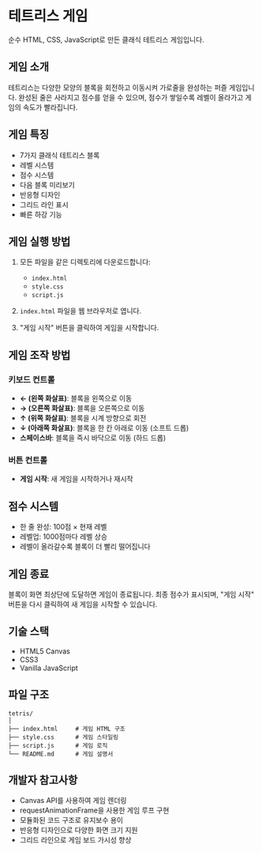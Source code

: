# 테트리스 게임

순수 HTML, CSS, JavaScript로 만든 클래식 테트리스 게임입니다.

## 게임 소개

테트리스는 다양한 모양의 블록을 회전하고 이동시켜 가로줄을 완성하는 퍼즐 게임입니다. 완성된 줄은 사라지고 점수를 얻을 수 있으며, 점수가 쌓일수록 레벨이 올라가고 게임의 속도가 빨라집니다.

## 게임 특징

- 7가지 클래식 테트리스 블록
- 레벨 시스템
- 점수 시스템
- 다음 블록 미리보기
- 반응형 디자인
- 그리드 라인 표시
- 빠른 하강 기능

## 게임 실행 방법

1. 모든 파일을 같은 디렉토리에 다운로드합니다:
   - `index.html`
   - `style.css`
   - `script.js`

2. `index.html` 파일을 웹 브라우저로 엽니다.

3. "게임 시작" 버튼을 클릭하여 게임을 시작합니다.

## 게임 조작 방법

### 키보드 컨트롤
- **← (왼쪽 화살표)**: 블록을 왼쪽으로 이동
- **→ (오른쪽 화살표)**: 블록을 오른쪽으로 이동
- **↑ (위쪽 화살표)**: 블록을 시계 방향으로 회전
- **↓ (아래쪽 화살표)**: 블록을 한 칸 아래로 이동 (소프트 드롭)
- **스페이스바**: 블록을 즉시 바닥으로 이동 (하드 드롭)

### 버튼 컨트롤
- **게임 시작**: 새 게임을 시작하거나 재시작

## 점수 시스템

- 한 줄 완성: 100점 × 현재 레벨
- 레벨업: 1000점마다 레벨 상승
- 레벨이 올라갈수록 블록이 더 빨리 떨어집니다

## 게임 종료

블록이 화면 최상단에 도달하면 게임이 종료됩니다. 최종 점수가 표시되며, "게임 시작" 버튼을 다시 클릭하여 새 게임을 시작할 수 있습니다.

## 기술 스택

- HTML5 Canvas
- CSS3
- Vanilla JavaScript

## 파일 구조

```
tetris/
│
├── index.html     # 게임 HTML 구조
├── style.css      # 게임 스타일링
├── script.js      # 게임 로직
└── README.md      # 게임 설명서
```

## 개발자 참고사항

- Canvas API를 사용하여 게임 렌더링
- requestAnimationFrame을 사용한 게임 루프 구현
- 모듈화된 코드 구조로 유지보수 용이
- 반응형 디자인으로 다양한 화면 크기 지원
- 그리드 라인으로 게임 보드 가시성 향상 